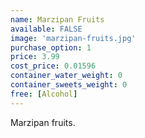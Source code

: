 ```yaml
---
name: Marzipan Fruits
available: FALSE
image: 'marzipan-fruits.jpg'
purchase_option: 1
price: 3.99
cost_price: 0.01596
container_water_weight: 0
container_sweets_weight: 0
free: [Alcohol]
---
```

Marzipan fruits.